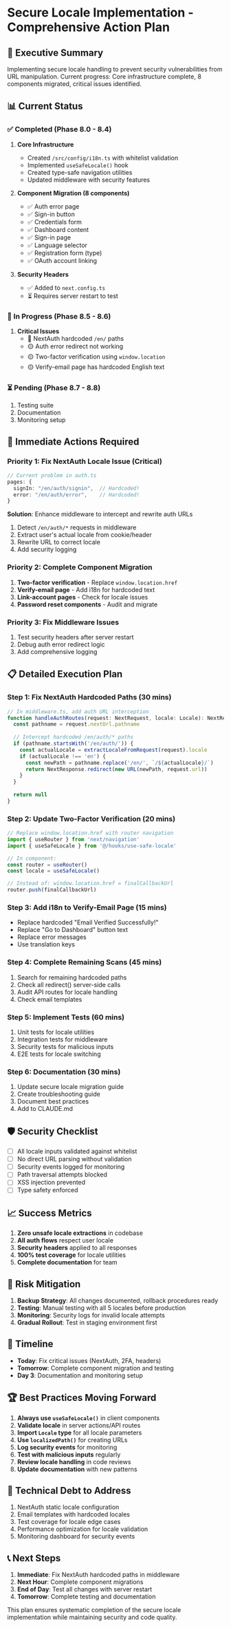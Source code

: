 # Secure Locale Implementation - Comprehensive Action Plan

## 🎯 Executive Summary

Implementing secure locale handling to prevent security vulnerabilities from URL manipulation. Current progress: Core infrastructure complete, 8 components migrated, critical issues identified.

## 📊 Current Status

### ✅ Completed (Phase 8.0 - 8.4)
1. **Core Infrastructure**
   - Created `/src/config/i18n.ts` with whitelist validation
   - Implemented `useSafeLocale()` hook
   - Created type-safe navigation utilities
   - Updated middleware with security features

2. **Component Migration (8 components)**
   - ✅ Auth error page
   - ✅ Sign-in button
   - ✅ Credentials form
   - ✅ Dashboard content
   - ✅ Sign-in page
   - ✅ Language selector
   - ✅ Registration form (type)
   - ✅ OAuth account linking

3. **Security Headers**
   - ✅ Added to `next.config.ts`
   - ⏳ Requires server restart to test

### 🚧 In Progress (Phase 8.5 - 8.6)
1. **Critical Issues**
   - 🔴 NextAuth hardcoded `/en/` paths
   - 🟡 Auth error redirect not working
   - 🟡 Two-factor verification using `window.location`
   - 🟡 Verify-email page has hardcoded English text

### ⏳ Pending (Phase 8.7 - 8.8)
1. Testing suite
2. Documentation
3. Monitoring setup

## 🚀 Immediate Actions Required

### Priority 1: Fix NextAuth Locale Issue (Critical)
```typescript
// Current problem in auth.ts
pages: {
  signIn: "/en/auth/signin",  // Hardcoded!
  error: "/en/auth/error",    // Hardcoded!
}
```

**Solution**: Enhance middleware to intercept and rewrite auth URLs
1. Detect `/en/auth/*` requests in middleware
2. Extract user's actual locale from cookie/header
3. Rewrite URL to correct locale
4. Add security logging

### Priority 2: Complete Component Migration
1. **Two-factor verification** - Replace `window.location.href`
2. **Verify-email page** - Add i18n for hardcoded text
3. **Link-account pages** - Check for locale issues
4. **Password reset components** - Audit and migrate

### Priority 3: Fix Middleware Issues
1. Test security headers after server restart
2. Debug auth error redirect logic
3. Add comprehensive logging

## 📋 Detailed Execution Plan

### Step 1: Fix NextAuth Hardcoded Paths (30 mins)
```typescript
// In middleware.ts, add auth URL interception
function handleAuthRoutes(request: NextRequest, locale: Locale): NextResponse | null {
  const pathname = request.nextUrl.pathname
  
  // Intercept hardcoded /en/auth/* paths
  if (pathname.startsWith('/en/auth/')) {
    const actualLocale = extractLocaleFromRequest(request).locale
    if (actualLocale !== 'en') {
      const newPath = pathname.replace('/en/', `/${actualLocale}/`)
      return NextResponse.redirect(new URL(newPath, request.url))
    }
  }
  
  return null
}
```

### Step 2: Update Two-Factor Verification (20 mins)
```typescript
// Replace window.location.href with router navigation
import { useRouter } from 'next/navigation'
import { useSafeLocale } from '@/hooks/use-safe-locale'

// In component:
const router = useRouter()
const locale = useSafeLocale()

// Instead of: window.location.href = finalCallbackUrl
router.push(finalCallbackUrl)
```

### Step 3: Add i18n to Verify-Email Page (15 mins)
- Replace hardcoded "Email Verified Successfully!"
- Replace "Go to Dashboard" button text
- Replace error messages
- Use translation keys

### Step 4: Complete Remaining Scans (45 mins)
1. Search for remaining hardcoded paths
2. Check all redirect() server-side calls
3. Audit API routes for locale handling
4. Check email templates

### Step 5: Implement Tests (60 mins)
1. Unit tests for locale utilities
2. Integration tests for middleware
3. Security tests for malicious inputs
4. E2E tests for locale switching

### Step 6: Documentation (30 mins)
1. Update secure locale migration guide
2. Create troubleshooting guide
3. Document best practices
4. Add to CLAUDE.md

## 🛡️ Security Checklist

- [ ] All locale inputs validated against whitelist
- [ ] No direct URL parsing without validation
- [ ] Security events logged for monitoring
- [ ] Path traversal attempts blocked
- [ ] XSS injection prevented
- [ ] Type safety enforced

## 📈 Success Metrics

1. **Zero unsafe locale extractions** in codebase
2. **All auth flows** respect user locale
3. **Security headers** applied to all responses
4. **100% test coverage** for locale utilities
5. **Complete documentation** for team

## 🚨 Risk Mitigation

1. **Backup Strategy**: All changes documented, rollback procedures ready
2. **Testing**: Manual testing with all 5 locales before production
3. **Monitoring**: Security logs for invalid locale attempts
4. **Gradual Rollout**: Test in staging environment first

## 📅 Timeline

- **Today**: Fix critical issues (NextAuth, 2FA, headers)
- **Tomorrow**: Complete component migration and testing
- **Day 3**: Documentation and monitoring setup

## 🏆 Best Practices Moving Forward

1. **Always use `useSafeLocale()`** in client components
2. **Validate locale** in server actions/API routes
3. **Import `Locale` type** for all locale parameters
4. **Use `localizedPath()`** for creating URLs
5. **Log security events** for monitoring
6. **Test with malicious inputs** regularly
7. **Review locale handling** in code reviews
8. **Update documentation** with new patterns

## 🔧 Technical Debt to Address

1. NextAuth static locale configuration
2. Email templates with hardcoded locales
3. Test coverage for locale edge cases
4. Performance optimization for locale validation
5. Monitoring dashboard for security events

## 📞 Next Steps

1. **Immediate**: Fix NextAuth hardcoded paths in middleware
2. **Next Hour**: Complete component migrations
3. **End of Day**: Test all changes with server restart
4. **Tomorrow**: Complete testing and documentation

This plan ensures systematic completion of the secure locale implementation while maintaining security and code quality.